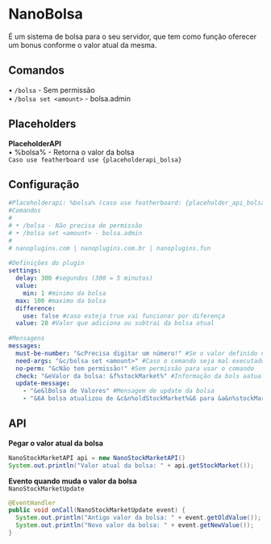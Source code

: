 # NanoBolsa

É um sistema de bolsa para o seu servidor, que tem como função oferecer um bonus conforme o valor atual da mesma.

## Comandos

• `/bolsa` - Sem permissão <br>
• `/bolsa set <amount>` - bolsa.admin

## Placeholders

**PlaceholderAPI** <br>
• %bolsa% - Retorna o valor da bolsa <br>
`Caso use featherboard use {placeholderapi_bolsa}`

## Configuração

```yml
#Placeholderapi: %bolsa% (caso use featherboard: {placeholder_api_bolsa})  
#Comandos  
#  
# • /bolsa - Não precisa de permissão  
# • /bolsa set <amount> - bolsa.admin  
#  
# nanoplugins.com | nanoplugins.com.br | nanoplugins.fun  
  
#Definições do plugin  
settings:  
  delay: 300 #segundos (300 = 5 minutos)  
  value:  
    min: 1 #minimo da bolsa  
  max: 100 #maximo da bolsa  
  difference:  
    use: false #caso esteja true vai funcionar por diferença  
  value: 20 #Valor que adiciona ou subtrai da bolsa atual  
  
#Mensagens  
messages:  
  must-be-number: "&cPrecisa digitar um número!" #Se o valor definido não for um número  
  need-args: "&c/bolsa set <amount>" #Caso o comando seja mal executado  
  no-perm: "&cNão tem permissão!" #Sem permissão para usar o comando  
  check: "&eValor da bolsa: &f%stockMarket%" #Informação da bols aatual  
  update-message:  
    - "&e&lBolsa de Valores" #Mensagem de update da bolsa  
    - "&6A bolsa atualizou de &c&n%oldStockMarket%&6 para &a&n%stockMarket%&6!"
```

## API

**Pegar o valor atual da bolsa**
```java
NanoStockMarketAPI api = new NanoStockMarketAPI()
System.out.println("Valor atual da bolsa: " + api.getStockMarket());
```

**Evento quando muda o valor da bolsa** <br>
`NanoStockMarketUpdate`
```java
@EventHandler  
public void onCall(NanoStockMarketUpdate event) {  
  System.out.println("Antigo valor da bolsa: " + event.getOldValue());  
  System.out.println("Novo valor da bolsa: " + event.getNewValue());  
}
```
